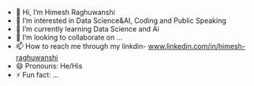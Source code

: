 - 👋 Hi, I’m Himesh Raghuwanshi
- 👀 I’m interested in  Data Science&AI, Coding and Public Speaking
- 🌱 I’m currently learning  Data Science and Ai
- 💞️ I’m looking to collaborate on ...
- 📫 How to reach me through my linkdin- www.linkedin.com/in/himesh-raghuwanshi                                        
- 😄 Pronouns: He/His
- ⚡ Fun fact: ...

<!---
himesh112005/himesh112005 is a ✨ special ✨ repository because its `README.md` (this file) appears on your GitHub profile.
You can click the Preview link to take a look at your changes.
--->
